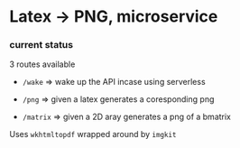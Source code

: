 # Latex -> PNG, microservice

### current status

3 routes available 

- `/wake` => wake up the API incase using serverless

- `/png` => given a latex generates a coresponding png

- `/matrix` => given a 2D aray generates a png of a bmatrix


Uses `wkhtmltopdf` wrapped around by `imgkit`